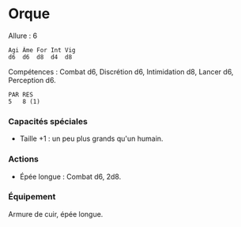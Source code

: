 
# Orque

Allure : 6

	Agi	Âme	For	Int	Vig
	d6	d6	d8	d4	d8

Compétences : Combat d6, Discrétion d6, Intimidation d8, Lancer d6, Perception d6.

	PAR	RES
	5	8 (1)

### Capacités spéciales
- Taille +1 : un peu plus grands qu'un humain.

### Actions
- Épée longue : Combat d6, 2d8.

### Équipement
Armure de cuir, épée longue.
